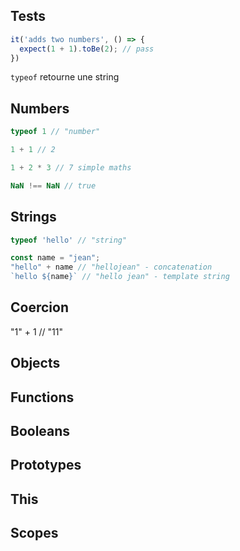 ## Tests

```js
it('adds two numbers', () => {
  expect(1 + 1).toBe(2); // pass
})
```

`typeof` retourne une string

## Numbers 

```js
typeof 1 // "number"

1 + 1 // 2

1 + 2 * 3 // 7 simple maths

NaN !== NaN // true
```

## Strings

```js
typeof 'hello' // "string"

const name = "jean";
"hello" + name // "hellojean" - concatenation
`hello ${name}` // "hello jean" - template string
```

## Coercion

"1" + 1 // "11"

## Objects

## Functions

## Booleans

## Prototypes

## This

## Scopes
